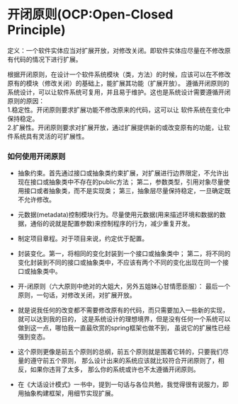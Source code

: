 # 开闭原则(OCP:Open-Closed Principle)
定义：一个软件实体应当对扩展开放，对修改关闭。即软件实体应尽量在不修改原有代码的情况下进行扩展。

根据开闭原则，在设计一个软件系统模块（类，方法）的时候，应该可以在不修改原有的模块（修改关闭）的基础上，能扩展其功能（扩展开放）。
遵循开闭原则的系统设计，可以让软件系统可复用，并且易于维护。这也是系统设计需要遵循开闭原则的原因：  
 1.稳定性。开闭原则要求扩展功能不修改原来的代码，这可以让 软件系统在变化中保持稳定。  
 2.扩展性。开闭原则要求对扩展开放，通过扩展提供新的或改变原有的功能，让软件系统具有灵活的可扩展性。  
 
### 如何使用开闭原则
 * 抽象约束。首先通过接口或抽象类约束扩展，对扩展进行边界限定，不允许出现在接口或抽象类中不存在的public方法；
           第二，参数类型，引用对象尽量使用接口或者抽象类，而不是实现类；
           第三，抽象层尽量保持稳定，一旦确定既不允许修改。
 * 元数据(metadata)控制模块行为。尽量使用元数据(用来描述环境和数据的数据，通俗的说就是配置参数)来控制程序的行为，减少重复开发。
 * 制定项目章程。对于项目来说，约定优于配置。
 * 封装变化。第一，将相同的变化封装到一个接口或抽象类中；
           第二，将不同的变化封装到不同的接口或抽象类中，不应该有两个不同的变化出现在同一个接口或抽象类中。

 * 开-闭原则（六大原则中绝对的大姐大，另外五姐妹心甘情愿臣服）：
   最后一个原则，一句话，对修改关闭，对扩展开放。

 * 就是说我任何的改变都不需要修改原有的代码，而只需要加入一些新的实现，就可以达到我的目的，
   这是系统设计的理想境界，但是没有任何一个系统可以做到这一点，哪怕我一直最欣赏的spring框架也做不到，
   虽说它的扩展性已经强到变态。

 * 这个原则更像是前五个原则的总纲，前五个原则就是围着它转的，只要我们尽量的遵守前五个原则，
   那么设计出来的系统应该就比较符合开闭原则了，相反，如果你违背了太多，
   那么你的系统或许也不太遵循开闭原则。
 * 在《大话设计模式》一书中，提到一句话与各位共勉，我觉得很有说服力，即用抽象构建框架，用细节实现扩展。